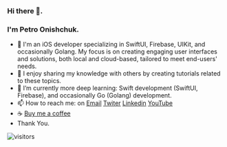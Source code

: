### Hi there 👋.  
### I'm Petro Onishchuk.  

- 🔭 I'm an iOS developer specializing in SwiftUI, Firebase, UIKit, and occasionally Golang. My focus is on creating engaging user interfaces and solutions, both local and cloud-based, tailored to meet end-users' needs.
- 🌱 I enjoy sharing my knowledge with others by creating tutorials related to these topics. 
- 🌱 I’m currently more deep learning: Swift development (SwiftUI, Firebase), and occasionally Go (Golang) development. 
- 📫 How to reach me: on [Email](mailto:petro.onishchuk.dev@icloud.com) [Twiter](https://mobile.twitter.com/petro_onishchuk) [Linkedin](https://www.linkedin.com/in/petro-onishchuk-685480182/) [YouTube](https://www.youtube.com/channel/UCnRig_Bxl2PKrdyGjPjA7lA?view_as=subscriber)
- ☕️ [Buy me a coffee](https://www.buymeacoffee.com/petroonishchuk)
- Thank You.

![visitors](https://visitor-badge.glitch.me/badge?page_id=petroonishchuk.petroonishchuk)

<!--
**PetroOnishchuk/petroonishchuk** is a ✨ _special_ ✨ repository because its `README.md` (this file) appears on your GitHub profile.

Here are some ideas to get you started:

- 🔭 I’m currently working on ...
- 🌱 I’m currently learning ...
- 👯 I’m looking to collaborate on ...
- 🤔 I’m looking for help with ...
- 💬 Ask me about ...
- 📫 How to reach me: ...
- 😄 Pronouns: ...
- ⚡ Fun fact: ...
-->
